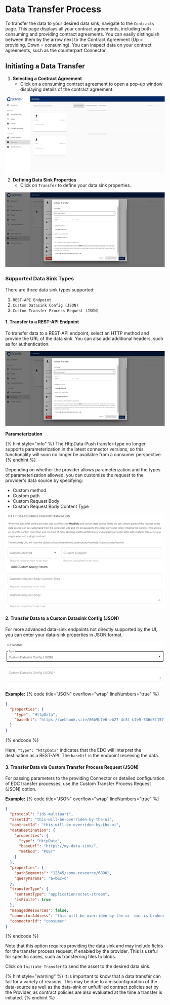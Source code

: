 # Data Transfer Process

To transfer the data to your desired data sink, navigate to the ```Contracts``` page. This page displays all your contract agreements, including both consuming and providing contract agreements. You can easily distinguish between them by the arrow next to the Contract Agreement (Up = providing, Down = consuming). You can inspect data on your contract agreements, such as the counterpart Connector.

## Initiating a Data Transfer

1. **Selecting a Contract Agreement**
   - Click on a consuming contract agreement to open a pop-up window displaying details of the contract agreement.
  
![Contract Agreement](/docs/images/edc-ui-contracts.png)

2. **Defining Data Sink Properties**
   - Click on ```Transfer``` to define your data sink properties.

![Initiating data transfer](/docs/images/edc-ui-transfer.png)

### Supported Data Sink Types

There are three data sink types supported:

1. ```REST-API Endpoint```
2. ```Custom Datasink Config (JSON)```
3. ```Custom Transfer Process Request (JSON)```

#### 1. Transfer to a REST-API Endpoint

To transfer data to a REST-API endpoint, select an HTTP method and provide the URL of the data sink. You can also add additional headers, such as for authentication.

![Datasink properties](/docs/images/edc-ui-transfer-dialog.png)

**Parameterization**

{% hint style="info" %} The HttpData-Push transfer-type no longer supports parameterization in the latest connector versions, so this functionality will soon no longer be available from a consumer perspective. {% endhint %}

Depending on whether the provider allows parameterization and the types of parameterization allowed, you can customize the request to the provider's data source by specifying:
- Custom method
- Custom path
- Custom Request Body
- Custom Request Body Content Type

![Data-Source Parameterization](/docs/images/edc-ui-parameterization.png)

#### 2. Transfer Data to a Custom Datasink Config (JSON)

For more advanced data-sink endpoints not directly supported by the UI, you can enter your data-sink properties in JSON format.

![Custom Datasink Configuration](/docs/images/edc-ui-transfer-datasink.png)

**Example:**
{% code title="JSON" overflow="wrap" lineNumbers="true" %}
```json
{
  "properties": {
    "type": "HttpData",
    "baseUrl": "https://webhook.site/86b9b7e6-eb27-4c5f-b7e5-336d5f157f15"
  }
}
```
{% endcode %}

Here, `"type": "HttpData"` indicates that the EDC will interpret the destination as a REST-API. The `baseUrl` is the endpoint receiving the data.

#### 3. Transfer Data via Custom Transfer Process Request (JSON)

For passing parameters to the providing Connector or detailed configuration of EDC transfer processes, use the Custom Transfer Process Request (JSON) option.

**Example:**
{% code title="JSON" overflow="wrap" lineNumbers="true" %}
```json
{
  "protocol": "ids-multipart",
  "assetId": "this-will-be-overriden-by-the-ui",
  "contractId": "this-will-be-overriden-by-the-ui",
  "dataDestination": {
    "properties": {
      "type": "HttpData",
      "baseUrl": "https://my-data-sink/",
      "method": "POST"
    }
  },
  "properties": {
    "pathSegments": "12345/some-resource/6890",
    "queryParams": "a=b&c=d"
  },
  "transferType": {
    "contentType": "application/octet-stream",
    "isFinite": true
  },
  "managedResources": false,
  "connectorAddress": "this-will-be-overriden-by-the-ui--but-is-broken-right-now-as-said-above",
  "connectorId": "consumer"
}
```
{% endcode %}

Note that this option requires providing the data sink and may include fields for the transfer process request, if enabled by the provider. This is useful for specific cases, such as transferring files to blobs.

Click on ```Initiate Transfer``` to send the asset to the desired data sink.

{% hint style="warning" %} It is important to know that a data transfer can fail for a variety of reasons. This may be due to a misconfiguration of the data-source as well as the data-sink or unfulfilled contract policies set by the Provider, as contract policies are also evaluated at the time a transfer is initiated. {% endhint %}
 
